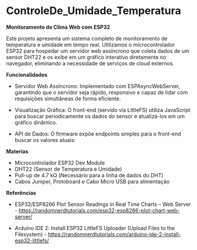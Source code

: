 # ControleDe_Umidade_Temperatura

**Monitoramento de Clima Web com ESP32**

<p>Este projeto apresenta um sistema completo de monitoramento de temperatura e umidade em tempo real. Utilizamos o microcontrolador ESP32 para hospedar um servidor web assíncrono que coleta dados de um sensor DHT22 e os exibe em um gráfico interativo diretamente no navegador, eliminando a necessidade de serviços de cloud externos.</p>



 **Funcionalidades**

* Servidor Web Assíncrono: Implementado com ESPAsyncWebServer, garantindo que o servidor seja rápido, responsivo e capaz de lidar com requisições simultâneas de forma eficiente.

* Visualização Gráfica: O front-end (servido via LittleFS) utiliza JavaScript para buscar periodicamente os dados do sensor e atualizá-los em um gráfico dinâmico.

* API de Dados: O firmware expõe endpoints simples para o front-end buscar os valores atuais:


**Materias** 

* Microcontrolador	ESP32 Dev Module
* DHT22 (Sensor de Temperatura e Umidade)
* Pull-up de 4.7 kΩ (Necessário para a linha de dados do DHT)
* Cabos Jumper, Protoboard e Cabo Micro USB para alimentação

**Referências**

* ESP32/ESP8266 Plot Sensor Readings in Real Time Charts – Web Server - https://randomnerdtutorials.com/esp32-esp8266-plot-chart-web-server/

* Arduino IDE 2: Install ESP32 LittleFS Uploader (Upload Files to the Filesystem) - https://randomnerdtutorials.com/arduino-ide-2-install-esp32-littlefs/
